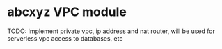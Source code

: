 # abcxyz VPC module

TODO: Implement private vpc, ip address and nat router, will be used for serverless vpc access to databases, etc
